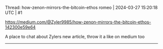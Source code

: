 Thread: how-zenon-mirrors-the-bitcoin-ethos
romeo | 2024-03-27 15:20:18 UTC | #1

https://medium.com/@Zyler9985/how-zenon-mirrors-the-bitcoin-ethos-142300e59e64

A place to chat about Zylers new article, throw it a like on medium too

-------------------------

